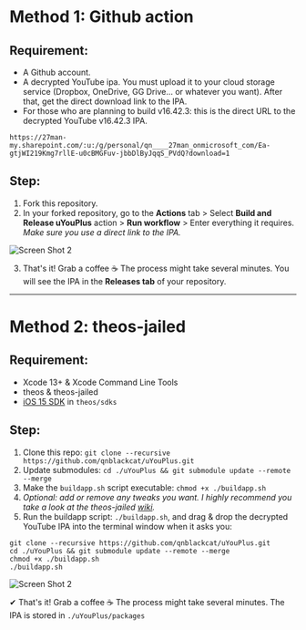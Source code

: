 # Method 1: Github action
## Requirement:
- A Github account.
- A decrypted YouTube ipa. You must upload it to your cloud storage service (Dropbox, OneDrive, GG Drive... or whatever you want). After that, get the direct download link to the IPA.
- For those who are planning to build v16.42.3: this is the direct URL to the decrypted YouTube v16.42.3 IPA.
```
https://27man-my.sharepoint.com/:u:/g/personal/qn____27man_onmicrosoft_com/Ea-gtjWI219Kmg7rllE-u0cBMGFuv-jbbDlByJqqS_PVdQ?download=1
```

## Step:
1. Fork this repository.
2. In your forked repository, go to the **Actions** tab > Select **Build and Release uYouPlus** action > **Run workflow** > Enter everything it requires. _Make sure you use a direct link to the IPA._

![Screen Shot 2](https://user-images.githubusercontent.com/52943116/175647144-c49ea7b5-d74a-4450-9819-2f7b5b462d0a.png)

3. That's it! Grab a coffee ☕️ The process might take several minutes. You will see the IPA in the **Releases tab** of your repository.

***

# Method 2: theos-jailed
## Requirement:
- Xcode 13+ & Xcode Command Line Tools
- theos & theos-jailed
- [iOS 15 SDK](https://github.com/chrisharper22/sdks/archive/main.zip) in `theos/sdks`

## Step:
1. Clone this repo: `git clone --recursive https://github.com/qnblackcat/uYouPlus.git`
2. Update submodules: `cd ./uYouPlus && git submodule update --remote --merge`
3. Make the `buildapp.sh` script executable: `chmod +x ./buildapp.sh`
4. _Optional: add or remove any tweaks you want. I highly recommend you take a look at the theos-jailed [wiki](https://github.com/kabiroberai/theos-jailed/wiki/Usage)._
5. Run the buildapp script: `./buildapp.sh`, and drag & drop the decrypted YouTube IPA into the terminal window when it asks you:

```
git clone --recursive https://github.com/qnblackcat/uYouPlus.git
cd ./uYouPlus && git submodule update --remote --merge
chmod +x ./buildapp.sh
./buildapp.sh
```
![Screen Shot 2](https://user-images.githubusercontent.com/52943116/168122339-cfa388cb-4956-48cc-a4d5-cfba22612bbf.png)

✔︎ That's it! Grab a coffee ☕️ The process might take several minutes. The IPA is stored in `./uYouPlus/packages`